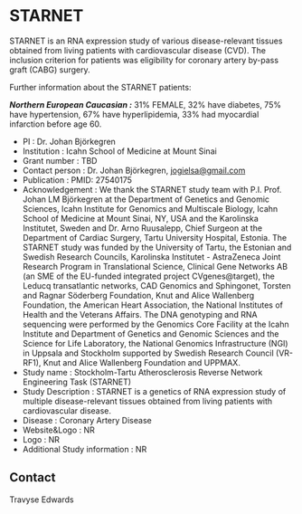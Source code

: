 # STARNET 

STARNET is an RNA expression study of various disease-relevant tissues obtained from living patients with cardiovascular disease (CVD). The inclusion criterion for patients was eligibility for coronary artery by-pass graft (CABG) surgery. 

Further information about the STARNET patients:

***Northern European Caucasian :*** 31% FEMALE, 32% have diabetes, 75% have hypertension, 67% have hyperlipidemia, 33% had myocardial infarction before age 60.

- PI : Dr. Johan Björkegren
- Institution : Icahn School of Medicine at Mount Sinai
- Grant number : TBD
- Contact person : Dr. Johan Björkegren, jogielsa@gmail.com
- Publication : PMID: 27540175
- Acknowledgement : We thank the STARNET study team with P.I. Prof. Johan LM Björkegren at the Department of Genetics and Genomic Sciences, Icahn Institute for Genomics and Multiscale Biology, Icahn School of Medicine at Mount Sinai, NY, USA and the Karolinska Institutet, Sweden and Dr. Arno Ruusalepp, Chief Surgeon at the Department of Cardiac Surgery, Tartu University Hospital, Estonia. The STARNET study was funded by the University of Tartu, the Estonian and Swedish Research Councils, Karolinska Institutet - AstraZeneca Joint Research Program in Translational Science, Clinical Gene Networks AB (an SME of the EU-funded integrated project CVgenes@target), the Leducq transatlantic networks, CAD Genomics and Sphingonet, Torsten and Ragnar Söderberg Foundation, Knut and Alice Wallenberg Foundation, the American Heart Association, the National Institutes of Health and the Veterans Affairs. The DNA genotyping and RNA sequencing were performed by the Genomics Core Facility at the Icahn Institute and Department of Genetics and Genomic Sciences and the Science for Life Laboratory, the National Genomics Infrastructure (NGI) in Uppsala and Stockholm supported by Swedish Research Council (VR-RF1), Knut and Alice Wallenberg Foundation and UPPMAX.
- Study name : Stockholm-Tartu Atherosclerosis Reverse Network Engineering Task (STARNET)
- Study Description : STARNET is a genetics of RNA expression study of multiple disease-relevant tissues obtained from living patients with cardiovascular disease.
- Disease : Coronary Artery Disease
- Website&Logo : NR
- Logo : NR
- Additional Study information : NR

## Contact

Travyse Edwards